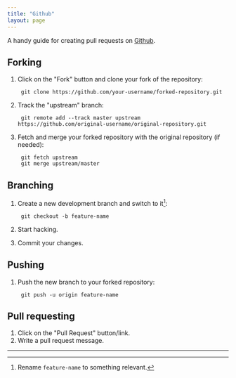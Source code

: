 ```yaml
---
title: "Github"
layout: page
---
```


A handy guide for creating pull requests on [Github](https://github.com/).

## Forking

1. Click on the "Fork" button and clone your fork of the repository:

        git clone https://github.com/your-username/forked-repository.git

2. Track the "upstream" branch:

        git remote add --track master upstream https://github.com/original-username/original-repository.git

3. Fetch and merge your forked repository with the original repository (if needed):

        git fetch upstream
        git merge upstream/master

## Branching

1. Create a new development branch and switch to it[^1]:

        git checkout -b feature-name

2. Start hacking.
3. Commit your changes.

## Pushing

1. Push the new branch to your forked repository:

        git push -u origin feature-name

## Pull requesting

1. Click on the "Pull Request" button/link.
2. Write a pull request message.

***
[^1]: Rename `feature-name` to something relevant.

